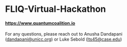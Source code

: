 # FLIQ-Virtual-Hackathon 
#### https://www.quantumcoalition.io

For any questions, please reach out to Anusha Dandapani (dandapani@unicc.org) or Luke Sebold (lts45@case.edu)
